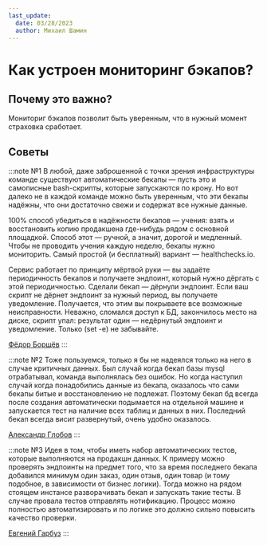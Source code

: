 ```yaml
---
last_update:
  date: 03/28/2023
  author: Михаил Шамин
---
```


# Как устроен мониторинг бэкапов?

## Почему это важно?
Мониториг бэкапов позволит быть уверенным, что в нужный момент страховка сработает. 

## Советы
:::note №1
В любой, даже заброшенной с точки зрения инфраструктуры команде существуют автоматические бекапы — пусть это и самописные bash-скрипты, которые запускаются по крону. Но вот далеко не в каждой команде можно быть уверенным, что эти бекапы надёжны, что они достаточно свежи и содержат все нужные данные.

100% способ убедиться в надёжности бекапов — учения: взять и восстановить копию продакшена где-нибудь рядом с основной площадкой. Способ этот — ручной, а значит, дорогой и медленный. Чтобы не проводить учения каждую неделю, бекапы нужно мониторить. Самый простой (и бесплатный) вариант — healthchecks.io.

Сервис работает по принципу мёртвой руки — вы задаёте периодичность бекапов и получаете эндпоинт, который нужно дёргать с этой периодичностью. Сделали бекап — дёрнули эндпоинт. Если ваш скрипт не дёрнет эндпоинт за нужный период, вы получаете уведомление. Получается, что этим вы покрываете все возможные неисправности. Неважно, сломался доступ к БД, закончилось место на диске, скрипт упал: результат один — недёрнутый эндпоинт и уведомление. Только (set -e) не забывайте.

[Фёдор Борщёв](https://t.me/pmdaily/795)
:::

:::note №2
Тоже пользуемся, только я бы не надеялся только на него в случае критичных данных. Был случай когда бекап базы mysql отрабатывал, команда выполнялась без ошибок. Но когда наступил случай когда понадобились данные из бекапа, оказалось что сами бекапы битые и восстановлению не подлежат. Поэтому бекап бд всегда после создания автоматически подымается на отдельной машине и запускается тест на наличие всех таблиц и данных в них. Последний бекап всегда висит развернутый, очень удобно оказалось.

[Александр Глобов](https://t.me/pmdaily/795?comment=2988)
:::

:::note №3
Идея в том, чтобы иметь набор автоматических тестов, которые выполняются на продакшн данных. К примеру можно проверять эндпоинты на предмет того, что за время последнего бекапа добавился минимум один заказ, один отзыв, один товар (и тому подобное, в зависимости от бизнес логики). Тогда можно на рядом стоящем инстансе разворачивать бекап и запускать такие тесты. В случае провала тестов отправлять нотификацию. Процесс можно полностью автоматизировать и по логике это должно сильно повысить качество проверки.

[Евгений Гарбуз](https://t.me/pmdaily/795?comment=2994)
:::